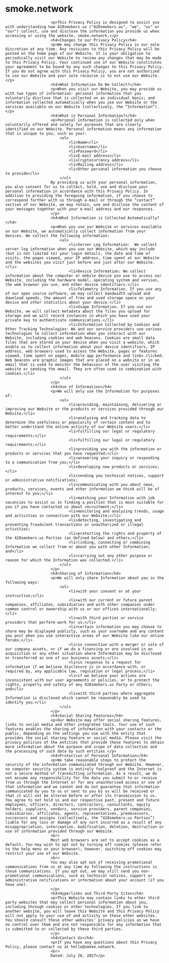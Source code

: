 # smoke.network
						<p>This Privacy Policy is designed to assist you with understanding how 420smokers.us ("420smokers.us", "we", "us" or "our") collect, use and disclose the information you provide us when accessing or using the website, smoke.network.</p>
                        <h4>Changes to our Privacy Policy</h4>
                        <p>We may change this Privacy Policy in our sole discretion at any time. Any revisions to this Privacy Policy will be posted on the home page of our Website. It is your obligation to periodically visit our Website to review any changes that may be made to this Privacy Policy. Your continued use of our Website constitutes your agreement to be bound by any such changes to this Privacy Policy. If you do not agree with this Privacy Policy, you are not authorized to use our Website and your sole recourse is to not use our Website.</p>
                        <h4>What Information Do We Collect?</h4>
                        <p>When you visit our Website, you may provide us with two types of information: personal information that you voluntarily disclose that is collected on an individual basis; and information collected automatically when you use our Website or the services available on our Website (collectively, the “Information”).</p>
                        <h4>What is Personal Information?</h4>
                        <p>Personal information is collected only when voluntarily offered and solely for purposes that are clearly identified on our Website. Personal information means any information that is unique to you, such as your:
                            <ul>
                                <li>Name</li>
                                <li>Username</li>
                                <li>Password</li>
                                <li>E-mail address</li>
                                <li>Cryptocurrency address</li>
                                <li>Mailing address</li>
                                <li>Other personal information you choose to provide</li>
                            </ul>
                        By providing us with your personal information, you also consent for us to collect, hold, use and disclose your personal information in accordance with this Privacy Policy. In addition to providing the foregoing information, if you choose to correspond further with us through e-mail or through the “contact” section of our Website, we may retain, use and disclose the content of your messages together with your e-mail address and our responses.
                        </p>
                        <h4>What Information is Collected Automatically?</h4>
                        <p>When you use our Website or services available on our Website, we automatically collect information from your devices. We collect the following information:
                            <ul>
                                <li>Server Log Information:  We collect server log information when you use our Website, which may include (but is not limited to) your login details, the date and time of visits, the pages viewed, your IP address, time spent at our Website and the websites you visit just before and just after our Website.</li>
                                <li>Device Information: We collect information about the computer or mobile device you use to access our Website, including the hardware model, operating system and version, the web browser you use, and other device identifiers.</li>
                                <li>Telemetry Information. If you use any of our open source software, we may collect bandwidth upload and download speeds, the amount of free and used storage space on your device and other statistics about your device.</li>
                                <li>Usage Information. If you use our Website, we will collect metadata about the files you upload for storage and we will record instances in which you have used your private key to authenticate communications.</li>
                                <li>Information Collected by Cookies and Other Tracking Technologies: We and our service providers use various technologies to collect information when you interact with our Website, including cookies and web beacons. Cookies are small data files that are stored on your device when you visit a website, which enable us to collect information about your device identifiers, IP address, web browsers used to access the Website, pages or features viewed, time spent on pages, mobile app performance and links clicked. Web beacons are graphic images that are placed on a website or in an email that is used to monitor the behaviour of the user visiting the website or sending the email. They are often used in combination with cookies.</li>
                            </ul>
                        </p>
                        <h4>Use of Information</h4>
                        <p>We will only use the Information for purposes of:
                            <ul>
                                <li>providing, maintaining, delivering or improving our Website or the products or services provided through our Website;</li>
                                <li>analyzing and tracking data to determine the usefulness or popularity of certain content and to better understand the online activity of our Website users;</li>
                                <li>fulfilling our legal or regulatory requirements;</li>
                                <li>fulfilling our legal or regulatory requirements;</li>
                                <li>providing you with the information or products or services that you have requested;</li>
                                <li>answering your inquiry or responding to a communication from you;</li>
                                <li>developing new products or services;</li>
                                <li>sending you technical notices, support or administrative notifications;
                                <li>communicating with you about news, products, services, events and other information we think will be of interest to you;</li>
                                <li>matching your Information with job vacancies to assist us in finding a position that is most suitable for you if you have contacted us about recruitment;</li>
                                <li>monitoring and analyzing trends, usage and activities in connection with our Website;</li>
                                <li>detecting, investigating and preventing fraudulent transactions or unauthorized or illegal activities;
                                <li>protecting the rights and property of the 420smokers.us Parties (as defined below) and others;</li>
                                <li>linking, connecting or combining Information we collect from or about you with other Information; and</li>
                                <li>carrying out any other purpose or reason for which the Information was collected.</li>
                            </ul>
                        </p>
                        <h4>Sharing of Information</h4>
                        <p>We will only share Information about you in the following ways:
                            <ul>
                                <li>with your consent or at your instruction;</li>
                                <li>with our current or future parent companies, affiliates, subsidiaries and with other companies under common control or ownership with us or our offices internationally;</li>
                                <li>with third parties or service providers that perform work for us;</li>
                                <li>certain information you may choose to share may be displayed publicly, such as your username and any content you post when you use interactive areas of our Website like our online forums;</li>
                                <li>in connection with a merger or sale of our company assets, or if we do a financing or are involved in an acquisition or any other situation where Information may be disclosed or transferred as one of our business assets;</li>
                                <li>in response to a request for information if we believe disclosure is in accordance with, or required by, any applicable law, regulation or legal process;</li>
                                <li>if we believe your actions are inconsistent with our user agreements or policies, or to protect the rights, property and safety of any 420smokers.us Party or others; and</li>
                                <li>with third parties where aggregate Information is disclosed which cannot be reasonably be used to identify you.</li>
                            </ul>
                        </p>
                        <h4>Social Sharing Features</h4>
                        <p>Our Website may offer social sharing features, links to social media and other integrated tools. Your use of such features enables the sharing of information with your contacts or the public, depending on the settings you use with the entity that provides the social sharing feature or social media. Please visit the privacy policies of the entities that provide these features to obtain more information about the purpose and scope of data collection and the processing of such data by such entities.</p>
                        <h4>Protection of Personal Information</h4>
                        <p>We take reasonable steps to protect the security of the information communicated through our Website. However, no computer security system is entirely foolproof and the Internet is not a secure method of transmitting information. As a result, we do not assume any responsibility for the data you submit to or receive from us through the Internet or for any unauthorised access or use of that information and we cannot and do not guarantee that information communicated by you to us or sent to you by us will be received or that it will not be altered before or after its transmission to us. You agree to not hold us and our respective past, present and future employees, officers, directors, contractors, consultants, equity holders, suppliers, vendors, service providers, parent companies, subsidiaries, affiliates, agents, representatives, predecessors, successors and assigns (collectively, the “420smokers.us Parties”) liable for any loss or damage of any sort incurred as a result of any misappropriation, interception, modification, deletion, destruction or use of information provided through our Website.
                        <br>
                        Most web browsers are set to accept cookies as a default. You may wish to opt out by turning off cookies (please refer to the help menu on your browser); however, switching off cookies may restrict your use of our Website.
                        <br>
                        You may also opt out of receiving promotional communications from us at any time by following the instructions in those communications. If you opt out, we may still send you non-promotional communications, such as technical notices, support or administrative notifications or information about your account (if you have one).
                        </p>
                        <h4>Hyperlinks and Third-Party Sites</h4>
                        <p>This Website may contain links to other third party websites that may collect personal information about you, including through cookies or other technologies. If you link to another website, you will leave this Website and this Privacy Policy will not apply to your use of and activity on those other websites. You should consult these other websites' privacy policies as we have no control over them and are not responsible for any information that is submitted to or collected by these third parties.
                        </p>        
                        <h4>Contact Us</h4>
                        <p>If you have any questions about this Privacy Policy, please contact us at hello@smoke.network.
                        <br>
                        Dated: July 28, 2017</p>